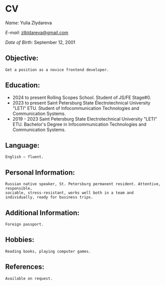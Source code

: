 # __CV__
*Name:* Yulia Zlydareva

*E-mail:* zlbldareva@gmail.com

*Date of Birth:* September 12, 2001
## Objective:
    Get a position as a novice frontend developer.
## Education:
* 2024 to present
    Rolling Scopes School. Student of JS/FE Stage#0.
* 2023 to present
    Saint Petersburg State Électrotechnical University "LETI" ETU.
    Student of Infocommunication Technologies and Communication Systems.
* 2019 - 2023
    Saint Petersburg State Electrotechnical University "LETI" ETU.
    Bachelor's Degree in Infocommunication Technologies and Communication Systems.
## Language:
    English – fluent.
## Personal Information:
    Russian native speaker, St. Petersburg permanent resident. Attentive, responsible,
    sociable, stress-resistant, works well both in a team and individually, ready for business trips.
## Additional Information:
    Foreign passport.
## Hobbies:
    Reading books, playing computer games.
## References:
    Available on request.